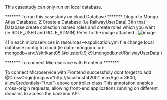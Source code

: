 This casestudy can only run on local database.

******* To run this casestudy on cloud Database *******
1)login to Mongo Atlas Database.
2)Create a Database (i.e RailwayUserData) 
3)In that Database create collection named roles and create roles which you want (ie.ROLE_USER and ROLE_ADMIN)
Refer to the image attached |
![image](https://github.com/user-attachments/assets/f12ab83c-aa7b-4471-ade3-6ad6b42bd691)

4)In each microservices in resources-->application.yml file change local database config to cloud 
(ie 
 data:
  mongodb:
    uri: mongodb+srv://shrikant05:<entermongopassword>@cluster0.9jk9l.mongodb.net/RailwayUserData
)



******* To connect Microservice with Frontend *******

To connect Microservice with Frontend successfully dont forget to add @CrossOrigin(origins="http://localhost:4200", maxAge = 3600, allowCredentials="true") above controller class
This annotation enables cross-origin requests, allowing front-end applications running on different domains to access the backend API.


